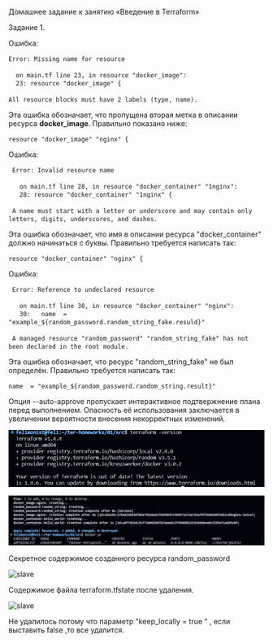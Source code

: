 
Домашнее задание к занятию «Введение в Terraform»

Задание 1.

  Ошибка:
 ```
 Error: Missing name for resource

   on main.tf line 23, in resource "docker_image":
   23: resource "docker_image" {

 All resource blocks must have 2 labels (type, name).

```

Эта ошибка обозначает, что пропущена вторая метка в описании ресурса **docker_image**. Правильно показано ниже:
   
```
resource "docker_image" "nginx" {
```

Ошибка:
```
 Error: Invalid resource name

   on main.tf line 28, in resource "docker_container" "1nginx":
   28: resource "docker_container" "1nginx" {

 A name must start with a letter or underscore and may contain only letters, digits, underscores, and dashes.
```

Эта ошибка обозначает, что имя в описании ресурса "docker_container" должно начинаться с буквы. Правильно требуется написать так:

```
resource "docker_container" "nginx" {
```

Ошибка:
```
 Error: Reference to undeclared resource

   on main.tf line 30, in resource "docker_container" "nginx":
   30:   name  = "example_${random_password.random_string_fake.resuld}"

 A managed resource "random_password" "random_string_fake" has not been declared in the root module.
```

Эта ошибка обозначает, что ресурс "random_string_fake" не был определён. Правильно требуется написать так:

```
name  = "example_${random_password.random_string.result}"
```
Опция --auto-approve пропускает интерактивное подтвержнение плана перед выполнением. Опасность её использования заключается в увеличении вероятности внесения некорректных изменений.

![slave](https://github.com/felimonist/base_terraform/blob/main/img/1.JPG)

![slave](https://github.com/felimonist/base_terraform/blob/main/img/2.0.JPG)


Cекретное содержимое созданного ресурса random_password

![slave](https://github.com/felimonist/terraform_base/blob/main/img/3.JPG)

Cодержимое файла terraform.tfstate после удаления.

![slave](https://github.com/felimonist/terraform_base/blob/main/img/4.JPG)

Не удалилось потому что параметр "keep_locally = true " , если выставить false ,то все удалится.

